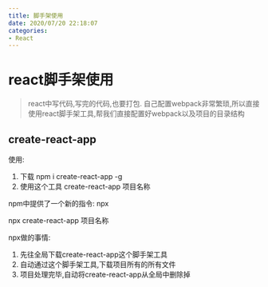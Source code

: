 ```yaml
---
title: 脚手架使用
date: 2020/07/20 22:18:07
categories:
- React
---
```


# react脚手架使用

>react中写代码,写完的代码,也要打包. 自己配置webpack非常繁琐,所以直接使用react脚手架工具,帮我们直接配置好webpack以及项目的目录结构 

## create-react-app 

使用: 

1. 下载  npm i create-react-app -g
2. 使用这个工具  create-react-app 项目名称 



 npm中提供了一个新的指令: npx 

npx create-react-app 项目名称 

npx做的事情: 

1. 先往全局下载create-react-app这个脚手架工具
2. 自动通过这个脚手架工具,下载项目所有的所有文件 
3. 项目处理完毕,自动将create-react-app从全局中删除掉




